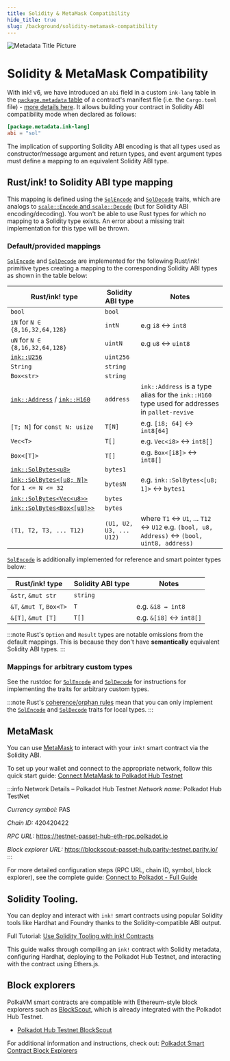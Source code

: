 ```yaml
---
title: Solidity & MetaMask Compatibility
hide_title: true
slug: /background/solidity-metamask-compatibility
---
```


<head>
    <meta name="description" content="Explanation of ink!'s compatibility with Solidity and Ethereum tooling (MetaMask, block explorers, Hardhat, …)." />
    <meta name="keywords" content="Ethereum, MetaMask, Solidity, Hardhat, ink!" />
    <meta property="og:title" content="Solidity & MetaMask Compatibility" />
    <meta property="og:description" content="Explanation of ink!'s compatibility with Solidity and Ethereum tooling (MetaMask, block explorers, Hardhat, …)." />
    <meta property="og:image" content="https://use-ink.com/img/opengraph/solidity-metamask.jpg" />
    <meta property="og:image:width" content="1200" />
    <meta property="og:image:height" content="630" />
    <meta property="og:image:alt" content="Solidity and MetaMask" />
    <meta property="og:image:type" content="image/jpg" />
</head>

![Metadata Title Picture](/img/title/solidity.svg)

# Solidity & MetaMask Compatibility

With ink! v6, we have introduced an `abi` field in a custom `ink-lang` table 
in the [`package.metadata` table][package-metadata] of a contract's manifest
file (i.e. the `Cargo.toml` file) - [more details here][abi-declaration].
It allows building your contract in Solidity ABI compatibility mode 
when declared as follows:

```toml
[package.metadata.ink-lang]
abi = "sol"
```

The implication of supporting Solidity ABI encoding is that all types used as 
constructor/message argument and return types, and event argument types must 
define a mapping to an equivalent Solidity ABI type.

[package-metadata]: https://doc.rust-lang.org/cargo/reference/manifest.html#the-metadata-table
[abi-declaration]: ../basics/abi/overview.md#declaring-the-abi

## Rust/ink! to Solidity ABI type mapping

This mapping is defined using the [`SolEncode`][sol-trait-encode] and 
[`SolDecode`][sol-trait-decode] traits, which are analogs to 
[`scale::Encode` and `scale::Decode`][scale-codec] 
(but for Solidity ABI encoding/decoding).
You won't be able to use Rust types for which no mapping to a Solidity type exists.
An error about a missing trait implementation for this type will be thrown.

[sol-trait-encode]: https://docs.rs/ink/6.0.0-alpha/ink/trait.SolEncode.html
[sol-trait-decode]: https://docs.rs/ink/6.0.0-alpha/ink/trait.SolDecode.html
[scale-codec]: https://docs.rs/parity-scale-codec/latest/parity_scale_codec

### Default/provided mappings

[`SolEncode`][sol-trait-encode] and [`SolDecode`][sol-trait-decode] are implemented
for the following Rust/ink! primitive types creating a mapping
to the corresponding Solidity ABI types as shown in the table below:

| Rust/ink! type | Solidity ABI type | Notes |
| -------------- | ----------------- | ----- |
| `bool` | `bool` ||
| `iN` for `N ∈ {8,16,32,64,128}` | `intN` | e.g `i8` ↔ `int8` |
| `uN` for `N ∈ {8,16,32,64,128}` | `uintN` | e.g `u8` ↔ `uint8` |
| [`ink::U256`][ink-u256] | `uint256` ||
| `String` | `string` ||
| `Box<str>` | `string` ||
| [`ink::Address`][ink-address] / [`ink::H160`][ink-h160] | `address` | `ink::Address` is a type alias for the `ink::H160` type used for addresses in `pallet-revive` |
| `[T; N]` for `const N: usize` | `T[N]` | e.g. `[i8; 64]` ↔ `int8[64]` |
| `Vec<T>` | `T[]` | e.g. `Vec<i8>` ↔ `int8[]` |
| `Box<[T]>` | `T[]` | e.g. `Box<[i8]>` ↔ `int8[]` |
| [`ink::SolBytes<u8>`][ink-sol-bytes] | `bytes1` ||
| [`ink::SolBytes<[u8; N]>`][ink-sol-bytes] for `1 <= N <= 32` | `bytesN` | e.g. `ink::SolBytes<[u8; 1]>` ↔ `bytes1` |
| [`ink::SolBytes<Vec<u8>>`][ink-sol-bytes] | `bytes` ||
| [`ink::SolBytes<Box<[u8]>>`][ink-sol-bytes] | `bytes` ||
| `(T1, T2, T3, ... T12)` | `(U1, U2, U3, ... U12)` | where `T1` ↔ `U1`, ... `T12` ↔ `U12` e.g. `(bool, u8, Address)` ↔ `(bool, uint8, address)` |

[`SolEncode`][sol-trait-encode] is additionally implemented for reference and smart
pointer types below:

| Rust/ink! type | Solidity ABI type | Notes |
| -------------- | ----------------- | ----- |
| `&str`, `&mut str` | `string` ||
| `&T`, `&mut T`, `Box<T>` | `T` | e.g. `&i8 ↔ int8` |
| `&[T]`, `&mut [T]` | `T[]` | e.g. `&[i8]` ↔ `int8[]` |

[ink-u256]: https://docs.rs/ink/latest/ink/struct.U256.html
[ink-address]: https://docs.rs/ink/latest/ink/type.Address.html
[ink-h160]: https://docs.rs/ink/latest/ink/struct.H160.html
[ink-sol-bytes]: https://docs.rs/ink/latest/ink/struct.SolBytes.html

:::note
Rust's `Option` and `Result` types are notable omissions from the default mappings.
This is because they don't have **semantically** equivalent Solidity ABI types.
:::

### Mappings for arbitrary custom types

See the rustdoc for [`SolEncode`][sol-trait-encode] and [`SolDecode`][sol-trait-decode]
for instructions for implementing the traits for arbitrary custom types.

:::note
Rust's [coherence/orphan rules][rust-coherence] mean that you can
only implement the [`SolEncode`][sol-trait-encode] and [`SolDecode`][sol-trait-decode]
traits for local types.
:::

[rust-coherence]: https://doc.rust-lang.org/reference/items/implementations.html#trait-implementation-coherence

## MetaMask

You can use [MetaMask](https://metamask.io/) to interact with your `ink!` smart contract via the Solidity ABI.

To set up your wallet and connect to the appropriate network, follow this quick start guide: [Connect MetaMask to Polkadot Hub Testnet](https://papermoonio.github.io/polkadot-mkdocs/develop/smart-contracts/wallets/#metamask)

:::info Network Details – Polkadot Hub Testnet
*Network name:* Polkadot Hub TestNet

*Currency symbol:* PAS

*Chain ID:* 420420422

*RPC URL:* https://testnet-passet-hub-eth-rpc.polkadot.io

*Block explorer URL:* https://blockscout-passet-hub.parity-testnet.parity.io/
:::

For more detailed configuration steps (RPC URL, chain ID, symbol, block explorer), see the complete guide:
 [Connect to Polkadot - Full Guide](https://papermoonio.github.io/polkadot-mkdocs/develop/smart-contracts/connect-to-polkadot/)

## Solidity Tooling.

You can deploy and interact with `ink!` smart contracts using popular Solidity tools like Hardhat and Foundry thanks to the Solidity-compatible ABI output.

Full Tutorial: [Use Solidity Tooling with ink! Contracts](../frontend/solidity-compatibility.md)

This guide walks through compiling an `ink!` contract with Solidity metadata, configuring Hardhat, deploying to the Polkadot Hub Testnet, and interacting with the contract using Ethers.js.

## Block explorers

PolkaVM smart contracts are compatible with Ethereum-style block explorers such as [BlockScout](https://www.blockscout.com/), which is already integrated with the Polkadot Hub Testnet.

- [Polkadot Hub Testnet BlockScout](https://blockscout.testnet.polkadot.io)

For additional information and instructions, check out: [Polkadot Smart Contract Block Explorers](https://papermoonio.github.io/polkadot-mkdocs/develop/smart-contracts/block-explorers/)
